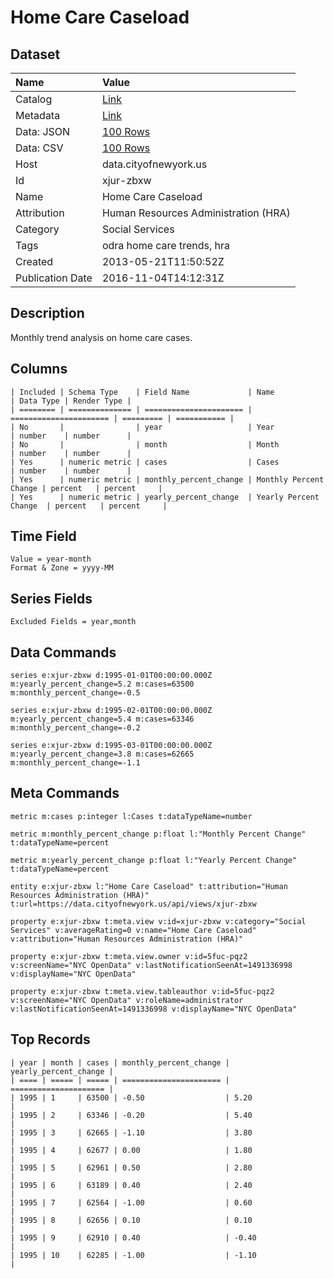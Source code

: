 # Home Care Caseload

## Dataset

| Name | Value |
| :--- | :---- |
| Catalog | [Link](https://catalog.data.gov/dataset/odra-home-care-trends-71943) |
| Metadata | [Link](https://data.cityofnewyork.us/api/views/xjur-zbxw) |
| Data: JSON | [100 Rows](https://data.cityofnewyork.us/api/views/xjur-zbxw/rows.json?max_rows=100) |
| Data: CSV | [100 Rows](https://data.cityofnewyork.us/api/views/xjur-zbxw/rows.csv?max_rows=100) |
| Host | data.cityofnewyork.us |
| Id | xjur-zbxw |
| Name | Home Care Caseload |
| Attribution | Human Resources Administration (HRA) |
| Category | Social Services |
| Tags | odra home care trends, hra |
| Created | 2013-05-21T11:50:52Z |
| Publication Date | 2016-11-04T14:12:31Z |

## Description

Monthly trend analysis on home care cases.

## Columns

```ls
| Included | Schema Type    | Field Name             | Name                   | Data Type | Render Type |
| ======== | ============== | ====================== | ====================== | ========= | =========== |
| No       |                | year                   | Year                   | number    | number      |
| No       |                | month                  | Month                  | number    | number      |
| Yes      | numeric metric | cases                  | Cases                  | number    | number      |
| Yes      | numeric metric | monthly_percent_change | Monthly Percent Change | percent   | percent     |
| Yes      | numeric metric | yearly_percent_change  | Yearly Percent Change  | percent   | percent     |
```

## Time Field

```ls
Value = year-month
Format & Zone = yyyy-MM
```

## Series Fields

```ls
Excluded Fields = year,month
```

## Data Commands

```ls
series e:xjur-zbxw d:1995-01-01T00:00:00.000Z m:yearly_percent_change=5.2 m:cases=63500 m:monthly_percent_change=-0.5

series e:xjur-zbxw d:1995-02-01T00:00:00.000Z m:yearly_percent_change=5.4 m:cases=63346 m:monthly_percent_change=-0.2

series e:xjur-zbxw d:1995-03-01T00:00:00.000Z m:yearly_percent_change=3.8 m:cases=62665 m:monthly_percent_change=-1.1
```

## Meta Commands

```ls
metric m:cases p:integer l:Cases t:dataTypeName=number

metric m:monthly_percent_change p:float l:"Monthly Percent Change" t:dataTypeName=percent

metric m:yearly_percent_change p:float l:"Yearly Percent Change" t:dataTypeName=percent

entity e:xjur-zbxw l:"Home Care Caseload" t:attribution="Human Resources Administration (HRA)" t:url=https://data.cityofnewyork.us/api/views/xjur-zbxw

property e:xjur-zbxw t:meta.view v:id=xjur-zbxw v:category="Social Services" v:averageRating=0 v:name="Home Care Caseload" v:attribution="Human Resources Administration (HRA)"

property e:xjur-zbxw t:meta.view.owner v:id=5fuc-pqz2 v:screenName="NYC OpenData" v:lastNotificationSeenAt=1491336998 v:displayName="NYC OpenData"

property e:xjur-zbxw t:meta.view.tableauthor v:id=5fuc-pqz2 v:screenName="NYC OpenData" v:roleName=administrator v:lastNotificationSeenAt=1491336998 v:displayName="NYC OpenData"
```

## Top Records

```ls
| year | month | cases | monthly_percent_change | yearly_percent_change | 
| ==== | ===== | ===== | ====================== | ===================== | 
| 1995 | 1     | 63500 | -0.50                  | 5.20                  | 
| 1995 | 2     | 63346 | -0.20                  | 5.40                  | 
| 1995 | 3     | 62665 | -1.10                  | 3.80                  | 
| 1995 | 4     | 62677 | 0.00                   | 1.80                  | 
| 1995 | 5     | 62961 | 0.50                   | 2.80                  | 
| 1995 | 6     | 63189 | 0.40                   | 2.40                  | 
| 1995 | 7     | 62564 | -1.00                  | 0.60                  | 
| 1995 | 8     | 62656 | 0.10                   | 0.10                  | 
| 1995 | 9     | 62910 | 0.40                   | -0.40                 | 
| 1995 | 10    | 62285 | -1.00                  | -1.10                 | 
```